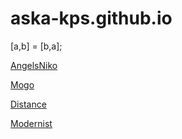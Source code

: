 # aska-kps.github.io


[a,b] = [b,a];

[AngelsNiko](https://aska-kps.github.io/AngelNiko/ "Макет")

[Mogo](https://aska-kps.github.io/Mogo/ "Макет")


[Distance](https://aska-kps.github.io/Distance/ "Социальная сеть")


[Modernist](https://aska-kps.github.io/Modernist/ "Макет")


